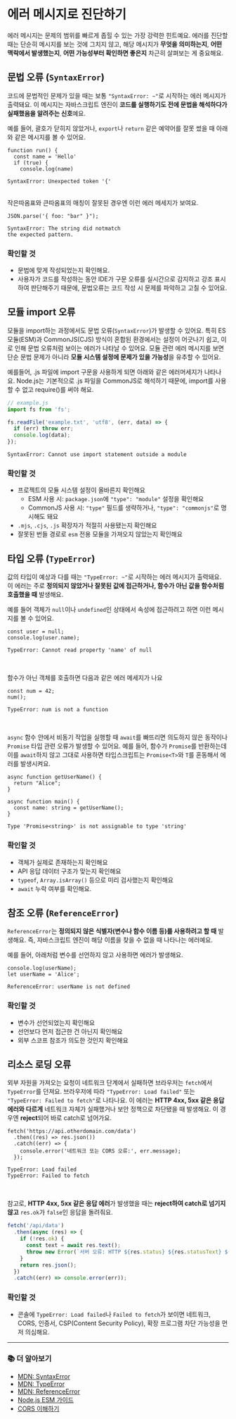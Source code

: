 # 에러 메시지로 진단하기

에러 메시지는 문제의 범위를 빠르게 좁힐 수 있는 가장 강력한 힌트예요.
에러를 진단할 때는 단순히 메시지를 보는 것에 그치지 않고, 해당 메시지가 **무엇을 의미하는지**, **어떤 맥락에서 발생했는지**, **어떤 가능성부터 확인하면 좋은지** 차근히 살펴보는 게 중요해요.

## 문법 오류 (`SyntaxError`)

코드에 문법적인 문제가 있을 때는 보통 `"SyntaxError: ~"`로 시작하는 에러 메시지가 출력돼요. 이 메시지는 자바스크립트 엔진이 **코드를 실행하기도 전에 문법을 해석하다가 실패했음을 알려주는 신호**예요.

예를 들어, 괄호가 닫히지 않았거나, `export`나 `return` 같은 예약어를 잘못 썼을 때 아래와 같은 메시지를 볼 수 있어요.
```tsx 5
function run() {
  const name = 'Hello'
  if (true) {
    console.log(name)

```
```
SyntaxError: Unexpected token '{'
```

<br/>
작은따옴표와 큰따옴표의 매칭이 잘못된 경우엔 이런 에러 메세지가 보여요.

```tsx
JSON.parse('{ foo: "bar" }");
```
```
SyntaxError: The string did notmatch
the expected pattern.
```

### 확인할 것
- 문법에 맞게 작성되었는지 확인해요.
- 사용자가 코드를 작성하는 동안 IDE가 구문 오류를 실시간으로 감지하고 강조 표시하여 판단해주기 때문에, 문법오류는 코드 작성 시 문제를 파악하고 고칠 수 있어요.

## 모듈 import 오류

모듈을 import하는 과정에서도 문법 오류(`SyntaxError`)가 발생할 수 있어요. 특히 ES 모듈(ESM)과 CommonJS(CJS) 방식이 혼합된 환경에서는 설정이 어긋나기 쉽고, 이로 인해 문법 오류처럼 보이는 에러가 나타날 수 있어요. 모듈 관련 에러 메시지를 보면 단순 문법 문제가 아니라 **모듈 시스템 설정에 문제가 있을 가능성**을 유추할 수 있어요. 


예를들어, .js 파일에 import 구문을 사용하게 되면 아래와 같은 에러머세지가 나타나요. Node.js는 기본적으로 .js 파일을 CommonJS로 해석하기 때문에, import를 사용할 수 없고 require()를 써야 해요.

```js
// example.js
import fs from 'fs';

fs.readFile('example.txt', 'utf8', (err, data) => {
  if (err) throw err;
  console.log(data);
});
```
```
SyntaxError: Cannot use import statement outside a module
```

### 확인할 것 
- 프로젝트의 모듈 시스템 설정이 올바른지 확인해요
  - ESM 사용 시: `package.json`에 `"type": "module"` 설정을 확인해요
  - CommonJS 사용 시: `"type"` 필드를 생략하거나, `"type": "commonjs"`로 명시해도 돼요
- `.mjs`, `.cjs`, `.js` 확장자가 적절히 사용됐는지 확인해요
- 잘못된 번들 경로로 `esm` 전용 모듈을 가져오지 않았는지 확인해요


## 타입 오류 (`TypeError`)

값의 타입이 예상과 다를 때는 `"TypeError: ~"`로 시작하는 에러 메시지가 출력돼요. 이 에러는 주로 **정의되지 않았거나 잘못된 값에 접근하거나, 함수가 아닌 값을 함수처럼 호출했을 때** 발생해요.

예를 들어 객체가 `null`이나 `undefined`인 상태에서 속성에 접근하려고 하면 이런 메시지를 볼 수 있어요.
```tsx 2
const user = null;
console.log(user.name);
```
```
TypeError: Cannot read property 'name' of null  
```

<br/>

함수가 아닌 객체를 호출하면 다음과 같은 에러 메세지가 나요
```tsx 2
const num = 42;
num();

```
```
TypeError: num is not a function
```

<br/>

`async` 함수 안에서 비동기 작업을 실행할 때 `await`를 빠뜨리면 의도하지 않은 동작이나 `Promise` 타입 관련 오류가 발생할 수 있어요. 예를 들어, 함수가 `Promise`를 반환하는데 이를 `await`하지 않고 그대로 사용하면 타입스크립트는 `Promise<T>`와 `T`를 혼동해서 에러를 발생시켜요. 

```tsx 2
async function getUserName() {
  return "Alice";
}

async function main() {
  const name: string = getUserName(); 
}
```
```
Type 'Promise<string>' is not assignable to type 'string'
```

### 확인할 것
- 객체가 실제로 존재하는지 확인해요
- API 응답 데이터 구조가 맞는지 확인해요 
- `typeof`, `Array.isArray()` 등으로 미리 검사했는지 확인해요
- `await` 누락 여부를 확인해요. 

## 참조 오류 (`ReferenceError`)

`ReferenceError`는 **정의되지 않은 식별자(변수나 함수 이름 등)를 사용하려고 할 때** 발생해요. 즉, 자바스크립트 엔진이 해당 이름을 찾을 수 없을 때 나타나는 에러예요.

예를 들어, 아래처럼 변수를 선언하지 않고 사용하면 에러가 발생해요.

```tsx 1
console.log(userName);
let userName = 'Alice';

```
```
ReferenceError: userName is not defined
```

### 확인할 것 
- 변수가 선언되었는지 확인해요
- 선언보다 먼저 접근한 건 아닌지 확인해요
- 외부 스코프 참조가 의도한 것인지 확인해요

## 리소스 로딩 오류

외부 자원을 가져오는 요청이 네트워크 단계에서 실패하면 브라우저는 `fetch`에서 `TypeError`를 던져요. 브라우저에 따라 `"TypeError: Load failed"` 또는 `"TypeError: Failed to fetch"`로 나타나요. 이 에러는 **HTTP 4xx, 5xx 같은 응답 에러와 다르게** 네트워크 자체가 실패했거나 보안 정책으로 차단됐을 때 발생해요. 이 경우엔 **reject**되어 바로 catch로 넘어가요. 

```tsx 3
fetch('https://api.otherdomain.com/data')
  .then((res) => res.json())
  .catch((err) => {
    console.error('네트워크 또는 CORS 오류:', err.message);
  });
```
```
TypeError: Load failed
TypeError: Failed to fetch
```

<br/>

참고로, **HTTP 4xx, 5xx 같은 응답 에러**가 발생했을 때는 **reject하여 catch로 넘기지 않고** `res.ok`가 `false`인 응답을 돌려줘요.

```ts
fetch('/api/data')
  .then(async (res) => {
    if (!res.ok) {
      const text = await res.text();
      throw new Error(`서버 오류: HTTP ${res.status} ${res.statusText} ${text}`);
    }
    return res.json();
  })
  .catch((err) => console.error(err));
```


### 확인할 것
- 콘솔에 `TypeError: Load failed`나 `Failed to fetch`가 보이면 네트워크, CORS, 인증서, CSP(Content Security Policy), 확장 프로그램 차단 가능성을 먼저 의심해요.

---

### 📚 더 알아보기
- [MDN: SyntaxError](https://developer.mozilla.org/ko/docs/Web/JavaScript/Reference/Global_Objects/SyntaxError)
- [MDN: TypeError](https://developer.mozilla.org/ko/docs/Web/JavaScript/Reference/Global_Objects/TypeError)
- [MDN: ReferenceError](https://developer.mozilla.org/ko/docs/Web/JavaScript/Reference/Global_Objects/ReferenceError)
- [Node.js ESM 가이드](https://nodejs.org/api/esm.html)
- [CORS 이해하기](https://developer.mozilla.org/ko/docs/Web/HTTP/CORS)